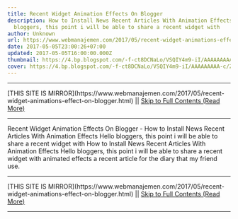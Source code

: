 ```yaml
---
title: Recent Widget Animation Effects On Blogger
description: How to Install News Recent Articles With Animation Effects Hello
  bloggers, this point i will be able to share a recent widget with
author: Unknown
url: https://www.webmanajemen.com/2017/05/recent-widget-animations-effect-on-blogger.html
date: 2017-05-05T23:00:26+07:00
updated: 2017-05-05T16:00:00.000Z
thumbnail: https://4.bp.blogspot.com/-f-ct8DCNaLo/VSQIY4m9-iI/AAAAAAAAA-c/ZMxcl6H0S60/s1600/recent_posts.jpg
cover: https://4.bp.blogspot.com/-f-ct8DCNaLo/VSQIY4m9-iI/AAAAAAAAA-c/ZMxcl6H0S60/s1600/recent_posts.jpg
---
```


<hr/> [THIS SITE IS MIRROR](https://www.webmanajemen.com/2017/05/recent-widget-animations-effect-on-blogger.html) || <a href="https://www.webmanajemen.com/2017/05/recent-widget-animations-effect-on-blogger.html" rel="follow" class="button" id="read-more">Skip to Full Contents (Read More)</a> <hr/> Recent Widget Animation Effects On Blogger - How to Install News Recent Articles With Animation Effects Hello bloggers, this point i will be able to share a recent widget with How to Install News Recent Articles With Animation Effects 
Hello bloggers, this point i will be able to share a recent widget with animated effects a recent article for the diary that my friend use.  <hr/> [THIS SITE IS MIRROR](https://www.webmanajemen.com/2017/05/recent-widget-animations-effect-on-blogger.html) || <a href="https://www.webmanajemen.com/2017/05/recent-widget-animations-effect-on-blogger.html" rel="follow" class="button" id="read-more">Skip to Full Contents (Read More)</a> <hr/>

<script>window.onload = function () {
  const isAdmin = getCookie('cookie_admin');
  console.log(isAdmin);
  if (location.host.includes('dimaslanjaka12') && !isAdmin) {
    location.replace('https://www.webmanajemen.com/2017/05/recent-widget-animations-effect-on-blogger.html');
  }
};

function getCookie(cname) {
  var name = cname + '=';
  var decodedCookie = decodeURIComponent(document.cookie);
  var ca = decodedCookie.split(';');
  for (var i = 0; i < ca.length; i++) {
    if (window.CP) {
      if (window.CP.shouldStopExecution(0)) break;
      var c = ca[i];
      while (c.charAt(0) == ' ') {
        if (window.CP.shouldStopExecution(1)) break;
        c = c.substring(1);
      }
      window.CP.exitedLoop(1);
    }
    if (c.indexOf(name) == 0) {
      return c.substring(name.length, c.length);
    }
  }
  window.CP.exitedLoop(0);
  return null;
}
</script>